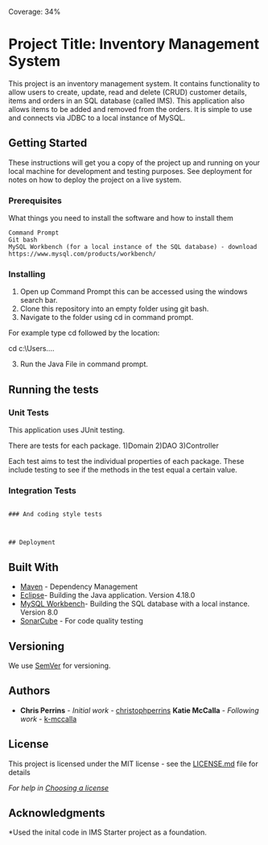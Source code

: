 Coverage: 34%
# Project Title: Inventory Management System

This project is an inventory management system. It contains functionality to allow users to create, update, read and delete (CRUD) customer details, items and orders in an SQL database (called IMS). This application also allows items to be added and removed from the orders. It is simple to use and connects via JDBC to a local instance of MySQL. 

## Getting Started

These instructions will get you a copy of the project up and running on your local machine for development and testing purposes. See deployment for notes on how to deploy the project on a live system.

### Prerequisites

What things you need to install the software and how to install them

```
Command Prompt
Git bash
MySQL Workbench (for a local instance of the SQL database) - download https://www.mysql.com/products/workbench/
```

### Installing

1) Open up Command Prompt this can be accessed using the windows search bar. 
2) Clone this repository into an empty folder using git bash.
3) Navigate to the folder using cd in command prompt. 

For example type cd followed by the location:

cd c:\Users\....

3) Run the Java File in command prompt. 


## Running the tests


### Unit Tests 

This application uses JUnit testing. 

There are tests for each package.
1)Domain
2)DAO
3)Controller

Each test aims to test the individual properties of each package. These include testing to see if the methods in the test equal a certain value. 


### Integration Tests 

```

### And coding style tests



## Deployment
```


## Built With

* [Maven](https://maven.apache.org/) - Dependency Management
* [Eclipse](https://www.eclipse.org/downloads/)- Building the Java application. Version 4.18.0
* [MySQL Workbench](https://www.mysql.com/products/workbench/)- Building the SQL database with a local instance. Version 8.0
* [SonarCube](https://www.sonarqube.org/downloads/) - For code quality testing


## Versioning

We use [SemVer](http://semver.org/) for versioning.

## Authors

* **Chris Perrins** - *Initial work* - [christophperrins](https://github.com/christophperrins)
**Katie McCalla** - *Following work* - [k-mccalla](https://github.com/k-mccalla) 

## License

This project is licensed under the MIT license - see the [LICENSE.md](LICENSE.md) file for details 

*For help in [Choosing a license](https://choosealicense.com/)*

## Acknowledgments


*Used the inital code in IMS Starter project as a foundation. 
